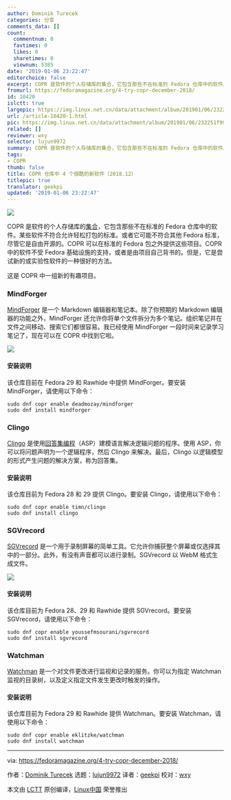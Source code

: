 ```yaml
---
author: Dominik Turecek
categories: 分享
comments_data: []
count:
  commentnum: 0
  favtimes: 0
  likes: 0
  sharetimes: 0
  viewnum: 5385
date: '2019-01-06 23:22:47'
editorchoice: false
excerpt: COPR 是软件的个人存储库的集合，它包含那些不在标准的 Fedora 仓库中的软件。
fromurl: https://fedoramagazine.org/4-try-copr-december-2018/
id: 10420
islctt: true
largepic: https://img.linux.net.cn/data/attachment/album/201901/06/232251f997n99953z98z8y.jpg
url: /article-10420-1.html
pic: https://img.linux.net.cn/data/attachment/album/201901/06/232251f997n99953z98z8y.jpg.thumb.jpg
related: []
reviewer: wxy
selector: lujun9972
summary: COPR 是软件的个人存储库的集合，它包含那些不在标准的 Fedora 仓库中的软件。
tags:
- COPR
thumb: false
title: COPR 仓库中 4 个很酷的新软件（2018.12）
titlepic: true
translator: geekpi
updated: '2019-01-06 23:22:47'
---
```


![](/data/attachment/album/201901/06/232251f997n99953z98z8y.jpg)


COPR 是软件的个人存储库的[集合](https://copr.fedorainfracloud.org/)，它包含那些不在标准的 Fedora 仓库中的软件。某些软件不符合允许轻松打包的标准。或者它可能不符合其他 Fedora 标准，尽管它是自由开源的。COPR 可以在标准的 Fedora 包之外提供这些项目。COPR 中的软件不受 Fedora 基础设施的支持，或者是由项目自己背书的。但是，它是尝试新的或实验性软件的一种很好的方法。


这是 COPR 中一组新的有趣项目。


### MindForger


[MindForger](https://www.mindforger.com/) 是一个 Markdown 编辑器和笔记本。除了你预期的 Markdown 编辑器的功能之外，MindForger 还允许你将单个文件拆分为多个笔记。组织笔记并在文件之间移动、搜索它们都很容易。我已经使用 MindForger 一段时间来记录学习笔记了，现在可以在 COPR 中找到它啦。


![](/data/attachment/album/201901/06/232251po8j8d4b14ozf8fg.png)


#### 安装说明


该仓库目前在 Fedora 29 和 Rawhide 中提供 MindForger。要安装 MindForger，请使用以下命令：



```
sudo dnf copr enable deadmozay/mindforger
sudo dnf install mindforger
```

### Clingo


[Clingo](https://potassco.org/clingo/) 是使用[回答集编程](https://en.wikipedia.org/wiki/Answer_set_programming)（ASP）建模语言解决逻辑问题的程序。使用 ASP，你可以将问题声明为一个逻辑程序，然后 Clingo 来解决。最后，Clingo 以逻辑模型的形式产生问题的解决方案，称为回答集。


#### 安装说明


该仓库目前为 Fedora 28 和 29 提供 Clingo。要安装 Clingo，请使用以下命令：



```
sudo dnf copr enable timn/clingo
sudo dnf install clingo
```

### SGVrecord


[SGVrecord](https://github.com/yucefsourani/sgvrecord) 是一个用于录制屏幕的简单工具。它允许你捕获整个屏幕或仅选择其中的一部分。此外，有没有声音都可以进行录制。SGVrecord 以 WebM 格式生成文件。


![](/data/attachment/album/201901/06/232252ofqifqkzqu0fff5u.png)


#### 安装说明


该仓库目前为 Fedora 28、29 和 Rawhide 提供 SGVrecord。要安装 SGVrecord，请使用以下命令：



```
sudo dnf copr enable youssefmsourani/sgvrecord
sudo dnf install sgvrecord
```

### Watchman


[Watchman](https://facebook.github.io/watchman/) 是一个对文件更改进行监视和记录的服务。你可以为指定 Watchman 监视的目录树，以及定义指定文件发生更改时触发的操作。


#### 安装说明


该仓库目前为 Fedora 29 和 Rawhide 提供 Watchman。要安装 Watchman，请使用以下命令：



```
sudo dnf copr enable eklitzke/watchman
sudo dnf install watchman
```



---


via: <https://fedoramagazine.org/4-try-copr-december-2018/>


作者：[Dominik Turecek](https://fedoramagazine.org) 选题：[lujun9972](https://github.com/lujun9972) 译者：[geekpi](https://github.com/geekpi) 校对：[wxy](https://github.com/wxy)


本文由 [LCTT](https://github.com/LCTT/TranslateProject) 原创编译，[Linux中国](https://linux.cn/) 荣誉推出